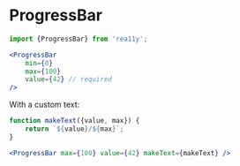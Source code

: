 # ProgressBar

```jsx
import {ProgressBar} from 'rea11y';

<ProgressBar
    min={0}
    max={100}
    value={42} // required
/>
```

With a custom text:

```jsx
function makeText({value, max}) {
	return `${value}/${max}`;
}

<ProgressBar max={100} value={42} makeText={makeText} />
```
